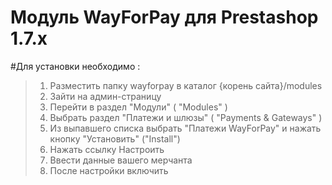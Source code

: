 Модуль WayForPay для Prestashop 1.7.х
=========

#Для установки необходимо : 
>1. Разместить папку wayforpay в каталог {корень сайта}/modules
>2. Зайти на админ-страницу
>3. Перейти в раздел "Модули" ( "Modules" )
>4. Выбрать раздел "Платежи и шлюзы" ( "Payments & Gateways" )
>5. Из выпавшего списка выбрать "Платежи WayForPay" и нажать кнопку "Установить" ("Install")
>6. Нажать ссылку Настроить
>7. Ввести данные вашего мерчанта
>8. После настройки включить

